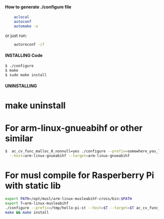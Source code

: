 #### How to generate ./configure file

```sh
    aclocal
    autoconf
    automake -a
```

or just run:

```sh
    autoreconf -if
```

#### INSTALLING Code

```sh
$ ./configure
$ make
$ sudo make install
```

#### UNINSTALLING

# make uninstall

# For arm-linux-gnueabihf or other similar

```sh
$  ac_cv_func_malloc_0_nonnull=yes ./configure --prefix=somewhere_you_like \
  --host=arm-linux-gnueabihf --target=arm-linux-gnueabihf
```

# For musl compile for Rasperberry Pi with static lib

```sh
export PATH=/opt/musl/arm-linux-musleabihf-cross/bin:$PATH
export T=arm-linux-musleabihf
./configure --prefix=/tmp/hello-pi-st --host=$T --target=$T ac_cv_func_malloc_0_nonnull=yes LDFLAGS=-static
make && make install
```
